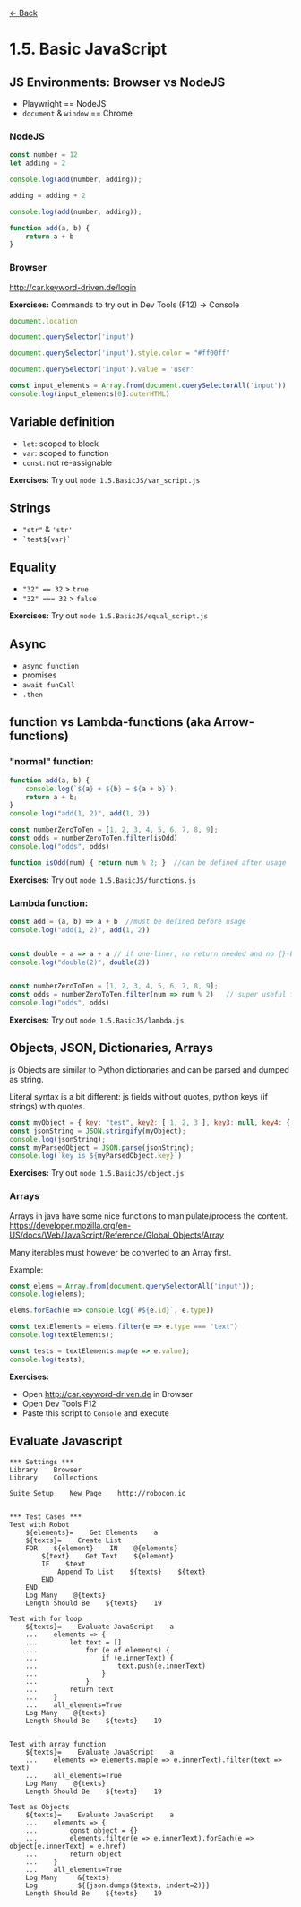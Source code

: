 [<- Back](/README.md)

# 1.5. Basic JavaScript

##  JS Environments: Browser vs NodeJS
  - Playwright == NodeJS
  - `document` & `window` == Chrome

### NodeJS

```javascript
const number = 12
let adding = 2

console.log(add(number, adding));

adding = adding + 2

console.log(add(number, adding));

function add(a, b) {
    return a + b
}
```


### Browser

http://car.keyword-driven.de/login


**Exercises:**
Commands to try out in Dev Tools (F12) -> Console

```javascript
document.location
```

```javascript
document.querySelector('input')
```

```javascript
document.querySelector('input').style.color = "#ff00ff"
```


```javascript
document.querySelector('input').value = 'user'
```

```javascript
const input_elements = Array.from(document.querySelectorAll('input'))
console.log(input_elements[0].outerHTML)
```

## Variable definition
  - `let`: scoped to block
  - `var`: scoped to function
  - `const`: not re-assignable

**Exercises:** Try out `node 1.5.BasicJS/var_script.js`


## Strings
  - `"str"` & `'str'`
  - ``` `test${var}` ```

## Equality
  - `"32" == 32` > `true`
  - `"32" === 32` > `false`

**Exercises:** Try out `node 1.5.BasicJS/equal_script.js`


## Async
  - `async function`
  - promises
  - `await funCall`
  - `.then`

## function vs Lambda-functions (aka Arrow-functions)

### "normal" function:

```js
function add(a, b) {
    console.log(`${a} + ${b} = ${a + b}`);
    return a + b;
}
console.log("add(1, 2)", add(1, 2))

const numberZeroToTen = [1, 2, 3, 4, 5, 6, 7, 8, 9];
const odds = numberZeroToTen.filter(isOdd)
console.log("odds", odds)

function isOdd(num) { return num % 2; }  //can be defined after usage
```

**Exercises:** Try out `node 1.5.BasicJS/functions.js`



### Lambda function:

```js
const add = (a, b) => a + b  //must be defined before usage
console.log("add(1, 2)", add(1, 2))


const double = a => a + a // if one-liner, no return needed and no {}-braces
console.log("double(2)", double(2))


const numberZeroToTen = [1, 2, 3, 4, 5, 6, 7, 8, 9];
const odds = numberZeroToTen.filter(num => num % 2)   // super useful for callbacks
console.log("odds", odds)
```
**Exercises:** Try out `node 1.5.BasicJS/lambda.js`



## Objects, JSON, Dictionaries, Arrays

js Objects are similar to Python dictionaries and can be parsed and dumped as string.

Literal syntax is a bit different: js fields without quotes, python keys (if strings) with quotes.

```javascript
const myObject = { key: "test", key2: [ 1, 2, 3 ], key3: null, key4: { subKey: "test" } };
const jsonString = JSON.stringify(myObject);
console.log(jsonString);
const myParsedObject = JSON.parse(jsonString);
console.log(`key is ${myParsedObject.key}`)
```
**Exercises:** Try out `node 1.5.BasicJS/object.js`


### Arrays

Arrays in java have some nice functions to manipulate/process the content.
https://developer.mozilla.org/en-US/docs/Web/JavaScript/Reference/Global_Objects/Array

Many iterables must however be converted to an Array first.

Example:

```js
const elems = Array.from(document.querySelectorAll('input'));
console.log(elems);

elems.forEach(e => console.log(`#${e.id}`, e.type))

const textElements = elems.filter(e => e.type === "text")
console.log(textElements);

const tests = textElements.map(e => e.value);
console.log(tests);
```
**Exercises:**
- Open http://car.keyword-driven.de in Browser
- Open Dev Tools F12
- Paste this script to `Console` and execute



## Evaluate Javascript



```robotframework
*** Settings ***
Library    Browser
Library    Collections

Suite Setup    New Page    http://robocon.io


*** Test Cases ***
Test with Robot
    ${elements}=    Get Elements    a
    ${texts}=    Create List
    FOR    ${element}    IN    @{elements}
        ${text}    Get Text    ${element}
        IF    $text
            Append To List    ${texts}    ${text}
        END
    END
    Log Many    @{texts}
    Length Should Be    ${texts}    19

Test with for loop
    ${texts}=    Evaluate JavaScript    a
    ...    elements => {
    ...        let text = []
    ...            for (e of elements) {
    ...                if (e.innerText) {
    ...                    text.push(e.innerText)
    ...                }
    ...            }
    ...        return text
    ...    }
    ...    all_elements=True
    Log Many    @{texts}
    Length Should Be    ${texts}    19


Test with array function
    ${texts}=    Evaluate JavaScript    a
    ...    elements => elements.map(e => e.innerText).filter(text => text)
    ...    all_elements=True
    Log Many    @{texts}
    Length Should Be    ${texts}    19

Test as Objects
    ${texts}=    Evaluate JavaScript    a
    ...    elements => {
    ...        const object = {}
    ...        elements.filter(e => e.innerText).forEach(e => object[e.innerText] = e.href)
    ...        return object
    ...    }
    ...    all_elements=True
    Log Many     &{texts}
    Log          ${{json.dumps($texts, indent=2)}}
    Length Should Be    ${texts}    19
 ```